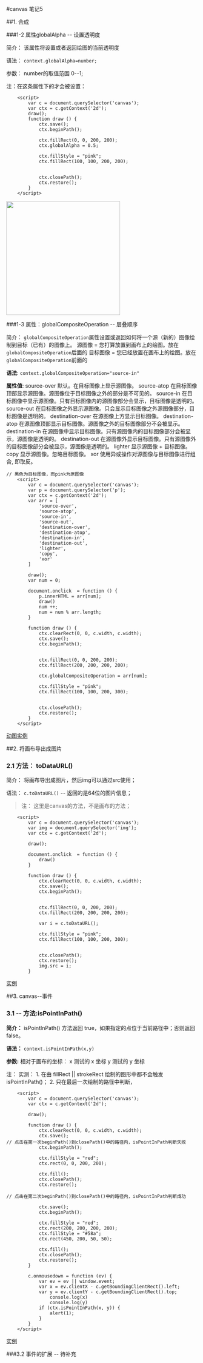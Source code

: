 #canvas 笔记5

##1. 合成

###1-2 属性globalAlpha -- 设置透明度

简介：
    该属性将设置或者返回绘图的当前透明度

语法：
    `context.globalAlpha=number;`

参数：
    number的取值范围 0--1;

注：在这条属性下的才会被设置：

```
    <script>
        var c = document.querySelector('canvas');
        var ctx = c.getContext('2d');
        draw();
        function draw () {
            ctx.save();
            ctx.beginPath();

            ctx.fillRect(0, 0, 200, 200);
            ctx.globalAlpha = 0.5;

            ctx.fillStyle = "pink";
            ctx.fillRect(100, 100, 200, 200);


            ctx.closePath();
            ctx.restore();
        }
    </script>
```

<img src="canvas5/img/globalAlpha.png" alt="" width="300px;">

###1-3 属性：globalCompositeOperation -- 层叠顺序

简介：
    `globalCompositeOperation`属性设置或返回如何将一个源（新的）图像绘制到目标（已有）的图像上。
    源图像 = 您打算放置到画布上的绘图。放在`globalCompositeOperation`后面的
    目标图像 = 您已经放置在画布上的绘图。放在`globalCompositeOperation`前面的

__语法__:
    `context.globalCompositeOperation="source-in"`

__属性值__:
    source-over
        默认。在目标图像上显示源图像。
    source-atop
        在目标图像顶部显示源图像。源图像位于目标图像之外的部分是不可见的。
    source-in
        在目标图像中显示源图像。只有目标图像内的源图像部分会显示，目标图像是透明的。
    source-out
        在目标图像之外显示源图像。只会显示目标图像之外源图像部分，目标图像是透明的。
    destination-over
        在源图像上方显示目标图像。
    destination-atop
        在源图像顶部显示目标图像。源图像之外的目标图像部分不会被显示。
    destination-in
        在源图像中显示目标图像。只有源图像内的目标图像部分会被显示，源图像是透明的。
    destination-out
        在源图像外显示目标图像。只有源图像外的目标图像部分会被显示，源图像是透明的。
    lighter
        显示源图像 + 目标图像。
    copy
        显示源图像。忽略目标图像。
    xor
        使用异或操作对源图像与目标图像进行组合, 即取反。

```
// 黑色为目标图像，而pink为原图像
    <script>
        var c = document.querySelector('canvas');
        var p = document.querySelector('p');
        var ctx = c.getContext('2d');
        var arr = [
            'source-over',
            'source-atop',
            'source-in',
            'source-out',
            'destination-over',
            'destination-atop',
            'destination-in',
            'destination-out',
            'lighter',
            'copy',
            'xor'
        ]

        draw();
        var num = 0;

        document.onclick  = function () {
            p.innerHTML = arr[num];
            draw()
            num ++;
            num = num % arr.length;
        }

        function draw () {
            ctx.clearRect(0, 0, c.width, c.width);
            ctx.save();
            ctx.beginPath();


            ctx.fillRect(0, 0, 200, 200);
            ctx.fillRect(200, 200, 200, 200);

            ctx.globalCompositeOperation = arr[num];

            ctx.fillStyle = "pink";
            ctx.fillRect(100, 100, 200, 300);


            ctx.closePath();
            ctx.restore();
        }
    </script>
```
<a href="canvas5/globalCompositionOperation.html">动图实例</a>


##2. 将画布导出成图片

### 2.1 方法： toDataURL()

简介：
    将画布导出成图片，然后img可以通过src使用；

语法：
    `c.toDataURL()` -- 返回的是64位的图片信息；

>注： 这里是canvas的方法，不是画布的方法；

```
    <script>
        var c = document.querySelector('canvas');
        var img = document.querySelector('img');
        var ctx = c.getContext('2d');

        draw();

        document.onclick  = function () {
            draw()
        }

        function draw () {
            ctx.clearRect(0, 0, c.width, c.width);
            ctx.save();
            ctx.beginPath();


            ctx.fillRect(0, 0, 200, 200);
            ctx.fillRect(200, 200, 200, 200);

            var i = c.toDataURL();

            ctx.fillStyle = "pink";
            ctx.fillRect(100, 100, 200, 300);


            ctx.closePath();
            ctx.restore();
            img.src = i;
        }
```
<a href="canvas5/toDataURL.html">实例</a>

##3. canvas--事件

### 3.1 -- 方法:isPointInPath()

__简介：__
    isPointInPath() 方法返回 true，如果指定的点位于当前路径中；否则返回 false。

__语法：__
    `context.isPointInPath(x,y)`

__参数:__
    相对于画布的坐标：
    x 测试的 x 坐标
    y 测试的 y 坐标

注：
    实测：
    1. 在由 fillRect || strokeRect 绘制的图形中都不会触发isPointInPath()；
    2. 只在最后一次绘制的路径中判断，

```
    <script>
        var c = document.querySelector('canvas');
        var ctx = c.getContext('2d');

        draw();

        function draw () {
            ctx.clearRect(0, 0, c.width, c.width);
            ctx.save();
// 点击在第一次beginPath()到closePath()中的路径内，isPointInPath判断失败
            ctx.beginPath();

            ctx.fillStyle = "red";
            ctx.rect(0, 0, 200, 200);

            ctx.fill();
            ctx.closePath();
            ctx.restore();

// 点击在第二次beginPath()到closePath()中的路径内，isPointInPath判断成功

            ctx.save();
            ctx.beginPath();

            ctx.fillStyle = "red";
            ctx.rect(200, 200, 200, 200);
            ctx.fillStyle = "#58a";
            ctx.rect(450, 200, 50, 50);

            ctx.fill();
            ctx.closePath();
            ctx.restore();
        }

        c.onmousedown = function (ev) {
            var ev = ev || window.event;
            var x = ev.clientX - c.getBoundingClientRect().left;
            var y = ev.clientY - c.getBoundingClientRect().top;
                console.log(x)
                console.log(y)
            if (ctx.isPointInPath(x, y)) {
                alert(1);
            }
        }
    </script>
```

<a href="canvas5/isPointInPath.html">实例</a>


###3.2 事件的扩展 -- 待补充
